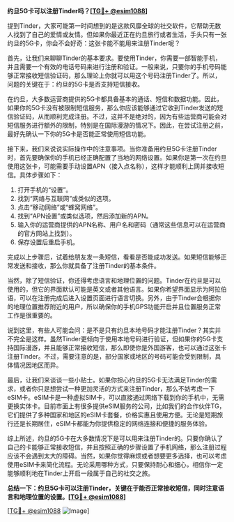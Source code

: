 **约旦5G卡可以注册Tinder吗？[[TG💪+ @esim1088](https://t.me/s/esim1088)]**

提到Tinder，大家可能第一时间想到的是这款风靡全球的社交软件，它帮助无数人找到了自己的爱情或友情。但如果你最近正在约旦旅行或者生活，手头只有一张约旦的5G卡，你会不会好奇：这张卡能不能用来注册Tinder呢？

首先，让我们来聊聊Tinder的基本要求。要使用Tinder，你需要一部智能手机，并且需要一个有效的电话号码来进行注册和验证。一般来说，只要你的手机号码能够正常接收短信验证码，那么理论上你就可以用这个号码注册Tinder了。所以，问题的关键在于：约旦的5G卡是否支持短信接收。

在约旦，大多数运营商提供的5G卡都具备基本的通话、短信和数据功能。因此，如果你的5G卡没有被限制短信服务，那么你应该能够通过它收到Tinder发送的短信验证码，从而顺利完成注册。不过，这并不是绝对的，因为有些运营商可能会对短信服务进行额外的限制，特别是在国际漫游的情况下。因此，在尝试注册之前，最好先确认一下你的5G卡是否能正常使用短信功能。

接下来，我们来说说实际操作中的注意事项。当你准备用约旦5G卡注册Tinder时，首先要确保你的手机已经正确配置了当地的网络设置。如果你是第一次在约旦使用这张卡，可能需要手动设置APN（接入点名称），这样才能顺利上网并接收短信。具体步骤如下：

1. 打开手机的“设置”。
2. 找到“网络与互联网”或类似的选项。
3. 点击“移动网络”或“蜂窝网络”。
4. 找到“APN设置”或类似选项，然后添加新的APN。
5. 输入你的运营商提供的APN名称、用户名和密码（通常这些信息可以在运营商的官方网站上找到）。
6. 保存设置后重启手机。

完成以上步骤后，试着给朋友发一条短信，看看是否能成功发送。如果短信能够正常发送和接收，那么你就具备了注册Tinder的基本条件。

当然，除了短信验证，你还得考虑语言和地理位置的问题。Tinder在约旦是可以使用的，但它的界面默认可能是英文或者其他语言。如果你希望界面显示为阿拉伯语，可以在注册完成后进入设置页面进行语言切换。另外，由于Tinder会根据你的地理位置推荐附近的用户，所以确保你的手机GPS功能开启并且位置服务正常工作是很重要的。

说到这里，有些人可能会问：是不是只有约旦本地号码才能注册Tinder？其实并不完全是这样。虽然Tinder更倾向于使用本地号码进行验证，但如果你的5G卡支持国际漫游，并且能够正常接收短信，那么即使你是外国游客，也可以通过这张卡注册Tinder。不过，需要注意的是，部分国家或地区的号码可能会受到限制，具体情况因地区而异。

最后，让我们来谈谈一些小贴士。如果你担心约旦的5G卡无法满足Tinder的需求，或者你只是想尝试一种更加灵活的方式来注册Tinder，那么不妨考虑一下eSIM卡。eSIM卡是一种虚拟SIM卡，可以直接通过网络下载到你的手机中，无需更换实体卡。目前市面上有很多提供eSIM服务的公司，比如我们的合作伙伴TG，它们提供了多种国家和地区的eSIM卡套餐，价格实惠且使用方便。无论是短期旅行还是长期居住，eSIM卡都能为你提供稳定的网络连接和便捷的服务体验。

综上所述，约旦的5G卡在大多数情况下是可以用来注册Tinder的。只要你确认了自己的卡能够正常接收短信，并且按照正确的步骤设置了手机网络，那么注册过程应该不会遇到太大的障碍。当然，如果你觉得麻烦或者想要更多选择，也可以考虑使用eSIM卡来简化流程。无论采用哪种方式，只要保持耐心和细心，相信你一定能够顺利地在Tinder上开启一段属于自己的社交之旅。

**总结一下：约旦5G卡可以注册Tinder，关键在于能否正常接收短信，同时注意语言和地理位置的设置。[[TG💪+ @esim1088](https://t.me/s/esim1088)]**

[[TG💪+ @esim1088](https://t.me/s/esim1088) ![Image](https://i.postimg.cc/4NQfJmqS/Snipaste-2025-05-13-00-14-12.png)]